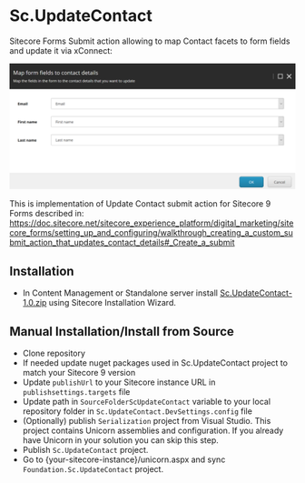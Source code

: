 # Sc.UpdateContact

Sitecore Forms Submit action allowing to map Contact facets to form fields and update it via xConnect:

![Update Contact Action](documentation/update-contact.png)

This is implementation of Update Contact submit action for Sitecore 9 Forms described in:
https://doc.sitecore.net/sitecore_experience_platform/digital_marketing/sitecore_forms/setting_up_and_configuring/walkthrough_creating_a_custom_submit_action_that_updates_contact_details#_Create_a_submit

## Installation

* In Content Management or Standalone server install [Sc.UpdateContact-1.0.zip](sc.package) using Sitecore Installation Wizard.

## Manual Installation/Install from Source

* Clone repository
* If needed update nuget packages used in Sc.UpdateContact project to match your Sitecore 9 version
* Update `publishUrl` to your Sitecore instance URL in `publishsettings.targets` file
* Update path in `SourceFolderScUpdateContact` variable to your local repository folder in `Sc.UpdateContact.DevSettings.config` file
* (Optionally) publish `Serialization` project from Visual Studio. This project contains Unicorn assemblies and configuration. If you already have Unicorn in your solution you can skip this step.
* Publish `Sc.UpdateContact` project.   
* Go to {your-sitecore-instance}/unicorn.aspx and sync `Foundation.Sc.UpdateContact` project.
